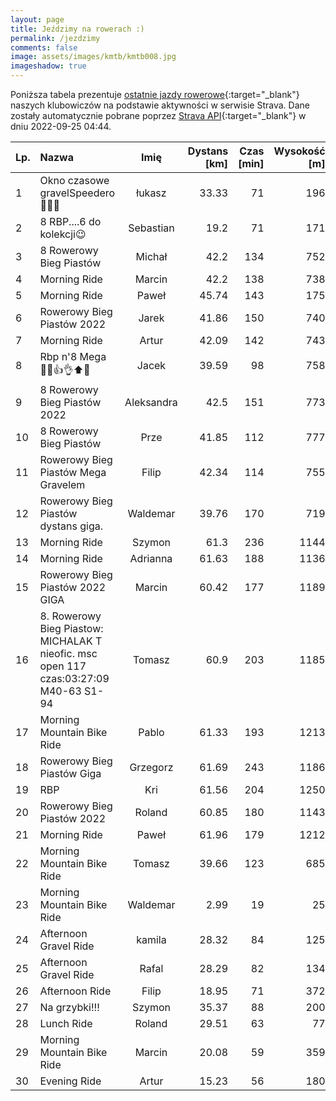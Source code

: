 ```yaml
---
layout: page
title: Jeździmy na rowerach :)
permalink: /jezdzimy
comments: false
image: assets/images/kmtb/kmtb008.jpg
imageshadow: true
---
```


Poniższa tabela prezentuje [ostatnie jazdy rowerowe](https://www.strava.com/clubs/336381){:target="_blank"} naszych klubowiczów na podstawie aktywności w serwisie Strava. Dane zostały automatycznie pobrane poprzez [Strava API](https://developers.strava.com/docs/reference/#api-Clubs-getClubActivitiesById){:target="_blank"} w dniu 2022-09-25 04:44.

Lp. | Nazwa | Imię | Dystans [km] | Czas [min] | Wysokość [m]
:--- | :--- | :---: | ---: | ---: | ---:
1|Okno czasowe gravelSpeedero🍂🦬🤠|łukasz|33.33|71|196
2|8 RBP....6 do kolekcji😉|Sebastian|19.2|71|171
3|8 Rowerowy Bieg Piastów |Michał|42.2|134|752
4|Morning Ride|Marcin|42.2|138|738
5|Morning Ride|Paweł|45.74|143|175
6|Rowerowy Bieg Piastów 2022|Jarek|41.86|150|740
7|Morning Ride|Artur|42.09|142|743
8|Rbp n'8 Mega 💚🖤👍👌⬆️🌝|Jacek|39.59|98|758
9|8 Rowerowy Bieg Piastów 2022|Aleksandra|42.5|151|773
10|8 Rowerowy Bieg Piastów|Prze|41.85|112|777
11|Rowerowy Bieg Piastów Mega Gravelem|Filip|42.34|114|755
12|Rowerowy Bieg Piastów  dystans giga.|Waldemar|39.76|170|719
13|Morning Ride|Szymon|61.3|236|1144
14|Morning Ride|Adrianna|61.63|188|1136
15|Rowerowy Bieg Piastów 2022 GIGA|Marcin|60.42|177|1189
16|8. Rowerowy Bieg Piastow: MICHALAK T  nieofic. msc open 117  czas:03:27:09  M40-63 S1-94|Tomasz|60.9|203|1185
17|Morning Mountain Bike Ride|Pablo|61.33|193|1213
18|Rowerowy Bieg Piastów Giga|Grzegorz|61.69|243|1186
19|RBP |Kri|61.56|204|1250
20|Rowerowy Bieg Piastów 2022|Roland|60.85|180|1143
21|Morning Ride|Paweł|61.96|179|1212
22|Morning Mountain Bike Ride|Tomasz|39.66|123|685
23|Morning Mountain Bike Ride|Waldemar|2.99|19|25
24|Afternoon Gravel Ride|kamila|28.32|84|125
25|Afternoon Gravel Ride|Rafal|28.29|82|134
26|Afternoon Ride|Filip|18.95|71|372
27|Na grzybki!!! |Szymon|35.37|88|200
28|Lunch Ride|Roland|29.51|63|77
29|Morning Mountain Bike Ride|Marcin|20.08|59|359
30|Evening Ride|Artur|15.23|56|180
